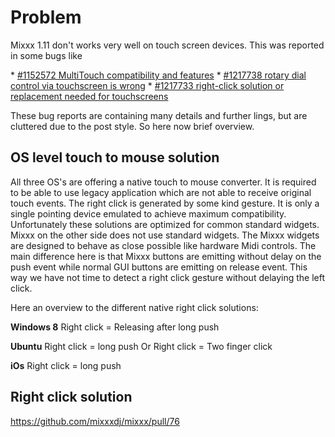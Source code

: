 # Problem

Mixxx 1.11 don't works very well on touch screen devices. This was
reported in some bugs like

\* [\#1152572 MultiTouch compatibility and
features](https://bugs.launchpad.net/mixxx/+bug/1152572) \* [\#1217738
rotary dial control via touchscreen is
wrong](https://bugs.launchpad.net/mixxx/+bug/1217738) \* [\#1217733
right-click solution or replacement needed for
touchscreens](https://bugs.launchpad.net/mixxx/+bug/1217733)

These bug reports are containing many details and further lings, but are
cluttered due to the post style. So here now brief overview.

## OS level touch to mouse solution

All three OS's are offering a native touch to mouse converter. It is
required to be able to use legacy application which are not able to
receive original touch events. The right click is generated by some kind
gesture. It is only a single pointing device emulated to achieve maximum
compatibility. Unfortunately these solutions are optimized for common
standard widgets. Mixxx on the other side does not use standard widgets.
The Mixxx widgets are designed to behave as close possible like hardware
Midi controls. The main difference here is that Mixxx buttons are
emitting without delay on the push event while normal GUI buttons are
emitting on release event. This way we have not time to detect a right
click gesture without delaying the left click.

Here an overview to the different native right click solutions:

**Windows 8** Right click = Releasing after long push

**Ubuntu** Right click = long push Or Right click = Two finger click

**iOs** Right click = long push

## Right click solution

<https://github.com/mixxxdj/mixxx/pull/76>
